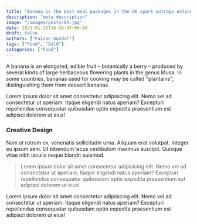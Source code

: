```yaml
---
title: "Banana is the best meal packages in the UK spark outrage online"
description: "meta description"
image: "/images/posts/05.jpg"
date: 2021-01-25T16:56:47+06:00
draft: false
authors: ["Faizan Gondal"]
tags: ["Food", "Gold"]
categories: ["Food"]
---
```


A banana is an elongated, edible fruit – botanically a berry – produced by several kinds of large herbaceous flowering plants in the genus Musa. In some countries, bananas used for cooking may be called "plantains", distinguishing them from dessert bananas.

Lorem ipsum dolor sit amet consectetur adipisicing elit. Nemo vel ad consectetur ut aperiam. Itaque eligendi natus aperiam? Excepturi repellendus consequatur quibusdam optio expedita praesentium est adipisci dolorem ut eius!

### Creative Design

Nam ut rutrum ex, venenatis sollicitudin urna. Aliquam erat volutpat. Integer eu ipsum sem. Ut bibendum lacus vestibulum maximus suscipit. Quisque vitae nibh iaculis neque blandit euismod.

> Lorem ipsum dolor sit amet consectetur adipisicing elit. Nemo vel ad consectetur ut aperiam. Itaque eligendi natus aperiam? Excepturi repellendus consequatur quibusdam optio expedita praesentium est adipisci dolorem ut eius!

Lorem ipsum dolor sit amet consectetur adipisicing elit. Nemo vel ad consectetur ut aperiam. Itaque eligendi natus aperiam? Excepturi repellendus consequatur quibusdam optio expedita praesentium est adipisci dolorem ut eius!
